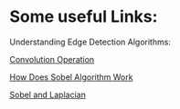# Some useful Links:

Understanding Edge Detection Algorithms:

[Convolution Operation](https://www.youtube.com/watch?v=XuD4C8vJzEQ)

[How Does Sobel Algorithm Work](https://medium.com/datadriveninvestor/understanding-edge-detection-sobel-operator-2aada303b900)

[Sobel and Laplacian](http://aishack.in/tutorials/sobel-laplacian-edge-detectors/)
